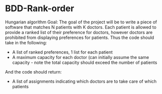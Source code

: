 # BDD-Rank-order
Hungarian algorithm
Goal: The goal of the project will be to write a piece of software that matches N patients with K doctors. Each patient is allowed to provide a ranked list of their preference for doctors, however doctors are prohibited from displaying preferences for patients. Thus the code should take in the following:

- A list of ranked preferences, 1 list for each patient
- A maximum capacity for each doctor (can initially assume the same capacity - note the total capacity should exceed the number of patients

And the code should return:

- A list of assignments indicating which doctors are to take care of which patients
